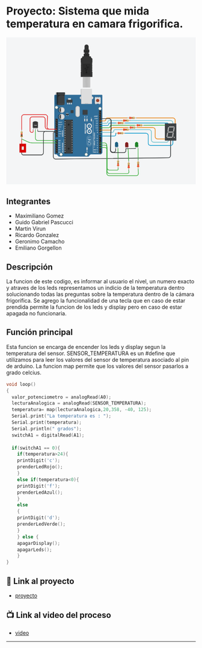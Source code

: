 # Proyecto: Sistema que mida temperatura en camara frigorifica.
![Tinkercad](./img/proyecto.png)

## Integrantes 
- Maximiliano Gomez
- Guido Gabriel Pascucci
- Martin Virun
- Ricardo Gonzalez
- Geronimo Camacho
- Emiliano Gorgellon

## Descripción
La funcion de este codigo, es informar al usuario el nivel, un numero exacto y atraves de los leds representamos un indicio de la temperatura dentro
solucionando todas las preguntas sobre la temperatura dentro de la cámara frigorífica.
Se agrego la funcionalidad de una tecla que en caso de estar prendida permite la funcion de los leds y display pero en caso de estar apagada no funcionaria.

## Función principal
Esta funcion se encarga de encender los leds y display segun la temperatura del sensor.
SENSOR_TEMPERATURA es un #define que utilizamos para leer los valores del sensor de temperatura asociado al pin de arduino. La funcion map permite que los valores del sensor pasarlos a grado celcius.


~~~ c (lenguaje en el que esta escrito)
void loop()
{
  valor_potenciometro = analogRead(A0);
  lecturaAnalogica = analogRead(SENSOR_TEMPERATURA);
  temperatura= map(lecturaAnalogica,20,358, -40, 125);
  Serial.print("La temperatura es : ");
  Serial.print(temperatura);
  Serial.println(" grados");
  switchA1 = digitalRead(A1);
  
  if(switchA1 == 0){
  	if(temperatura>24){
    printDigit('c');
    prenderLedRojo();
  	} 
  	else if(temperatura<0){
    printDigit('f');
    prenderLedAzul();
  	}
  	else
  	{
    printDigit('d');
    prenderLedVerde();
  	}
  	} else {
  	apagarDisplay();
    apagarLeds();
  	}
}

~~~

## :robot: Link al proyecto
- [proyecto](https://www.tinkercad.com/things/0U31T13dKQe-copy-of-empresa-frigorifica/editel?sharecode=Cw90pNXzL8RvYcMZEbBVsAhTxGaJD3d-tG8ycUFVjGc)
## :tv: Link al video del proceso
- [video](https://www.youtube.com/watch?v=CsbndeN2B_U)

---
